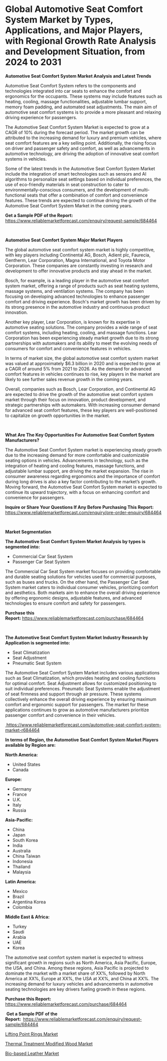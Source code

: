 <p><h1>Global Automotive Seat Comfort System Market by Types, Applications, and Major Players, with Regional Growth Rate Analysis and Development Situation, from 2024 to 2031</h1></p><p><strong>Automotive Seat Comfort System Market Analysis and Latest Trends</strong></p>
<p><p>Automotive Seat Comfort System refers to the components and technologies integrated into car seats to enhance the comfort and ergonomics for the occupants. These systems may include features such as heating, cooling, massage functionalities, adjustable lumbar support, memory foam padding, and automated seat adjustments. The main aim of automotive seat comfort systems is to provide a more pleasant and relaxing driving experience for passengers.</p><p>The Automotive Seat Comfort System Market is expected to grow at a CAGR of 10% during the forecast period. The market growth can be attributed to the increasing demand for luxury and premium vehicles, where seat comfort features are a key selling point. Additionally, the rising focus on driver and passenger safety and comfort, as well as advancements in automotive technology, are driving the adoption of innovative seat comfort systems in vehicles.</p><p>Some of the latest trends in the Automotive Seat Comfort System Market include the integration of smart technologies such as sensors and AI algorithms to personalize seat settings based on individual preferences, the use of eco-friendly materials in seat construction to cater to environmentally-conscious consumers, and the development of multi-functional seats that offer a combination of comfort and convenience features. These trends are expected to continue driving the growth of the Automotive Seat Comfort System Market in the coming years.</p></p>
<p><strong>Get a Sample PDF of the Report:&nbsp;</strong> <a href="https://www.reliablemarketforecast.com/enquiry/request-sample/684464">https://www.reliablemarketforecast.com/enquiry/request-sample/684464</a></p>
<p>&nbsp;</p>
<p><strong>Automotive Seat Comfort System Major Market Players</strong></p>
<p><p>The global automotive seat comfort system market is highly competitive, with key players including Continental AG, Bosch, Adient plc, Faurecia, Gentherm, Lear Corporation, Magna International, and Toyota Motor Corporation. These companies are constantly investing in research and development to offer innovative products and stay ahead in the market.</p><p>Bosch, for example, is a leading player in the automotive seat comfort system market, offering a range of products such as seat heating systems, massage systems, and ventilation systems. The company has been focusing on developing advanced technologies to enhance passenger comfort and driving experience. Bosch's market growth has been driven by its strong presence in the automotive industry and continuous product innovation.</p><p>Another key player, Lear Corporation, is known for its expertise in automotive seating solutions. The company provides a wide range of seat comfort systems, including heating, cooling, and massage functions. Lear Corporation has been experiencing steady market growth due to its strong partnerships with automakers and its ability to meet the evolving needs of consumers for comfort and convenience features in vehicles.</p><p>In terms of market size, the global automotive seat comfort system market was valued at approximately $6.3 billion in 2020 and is expected to grow at a CAGR of around 5% from 2021 to 2026. As the demand for advanced comfort features in vehicles continues to rise, key players in the market are likely to see further sales revenue growth in the coming years.</p><p>Overall, companies such as Bosch, Lear Corporation, and Continental AG are expected to drive the growth of the automotive seat comfort system market through their focus on innovation, product development, and strategic partnerships with automakers. With increasing consumer demand for advanced seat comfort features, these key players are well-positioned to capitalize on growth opportunities in the market.</p></p>
<p>&nbsp;</p>
<p><strong>What Are The Key Opportunities For Automotive Seat Comfort System Manufacturers?</strong></p>
<p><p>The Automotive Seat Comfort System market is experiencing steady growth due to the increasing demand for more comfortable and customizable seating options in vehicles. Advancements in technology, such as the integration of heating and cooling features, massage functions, and adjustable lumbar support, are driving the market expansion. The rise in consumer awareness regarding ergonomics and the importance of comfort during long drives is also a key factor contributing to the market’s growth. Moving forward, the Automotive Seat Comfort System market is expected to continue its upward trajectory, with a focus on enhancing comfort and convenience for passengers.</p></p>
<p><strong>Inquire or Share Your Questions If Any Before Purchasing This Report:</strong> <a href="https://www.reliablemarketforecast.com/enquiry/pre-order-enquiry/684464">https://www.reliablemarketforecast.com/enquiry/pre-order-enquiry/684464</a></p>
<p>&nbsp;</p>
<p><strong>Market Segmentation</strong></p>
<p><strong>The Automotive Seat Comfort System Market Analysis by types is segmented into:</strong></p>
<p><ul><li>Commercial Car Seat System</li><li>Passenger Car Seat System</li></ul></p>
<p><p>The Commercial Car Seat System market focuses on providing comfortable and durable seating solutions for vehicles used for commercial purposes, such as buses and trucks. On the other hand, the Passenger Car Seat System market caters to individual consumer vehicles, prioritizing comfort and aesthetics. Both markets aim to enhance the overall driving experience by offering ergonomic designs, adjustable features, and advanced technologies to ensure comfort and safety for passengers.</p></p>
<p><strong>Purchase this Report:&nbsp;</strong><a href="https://www.reliablemarketforecast.com/purchase/684464">https://www.reliablemarketforecast.com/purchase/684464</a></p>
<p>&nbsp;</p>
<p><strong>The Automotive Seat Comfort System Market Industry Research by Application is segmented into:</strong></p>
<p><ul><li>Seat Climatization</li><li>Seat Adjustment</li><li>Pneumatic Seat System</li></ul></p>
<p><p>The Automotive Seat Comfort System Market includes various applications such as Seat Climatization, which provides heating and cooling functions for optimal comfort. Seat Adjustment allows for customized positioning to suit individual preferences. Pneumatic Seat Systems enable the adjustment of seat firmness and support through air pressure. These systems collectively enhance the overall driving experience by ensuring maximum comfort and ergonomic support for passengers. The market for these applications continues to grow as automotive manufacturers prioritize passenger comfort and convenience in their vehicles.</p></p>
<p><a href="https://www.reliablemarketforecast.com/automotive-seat-comfort-system-market-r684464">&nbsp;https://www.reliablemarketforecast.com/automotive-seat-comfort-system-market-r684464</a></p>
<p><strong>In terms of Region, the Automotive Seat Comfort System Market Players available by Region are:</strong></p>
<p>
    <p> <strong> North America: </strong>
        <ul>
            <li>United States</li>
            <li>Canada</li>
        </ul>
        </p> 
    <p> <strong> Europe: </strong>
        <ul>
            <li>Germany</li>
            <li>France</li>
            <li>U.K.</li>
            <li>Italy</li>
            <li>Russia</li>
        </ul>
        </p> 
    <p> <strong> Asia-Pacific: </strong>
        <ul>
            <li>China</li>
            <li>Japan</li>
            <li>South Korea</li>
            <li>India</li>
            <li>Australia</li>
            <li>China Taiwan</li>
            <li>Indonesia</li>
            <li>Thailand</li>
            <li>Malaysia</li>
        </ul>
        </p> 
    <p> <strong> Latin America: </strong>
        <ul>
            <li>Mexico</li>
            <li>Brazil</li>
            <li>Argentina Korea</li>
            <li>Colombia</li>
        </ul>
        </p> 
    <p> <strong> Middle East & Africa: </strong>
        <ul>
            <li>Turkey</li>
            <li>Saudi</li>
            <li>Arabia</li>
            <li>UAE</li>
            <li>Korea</li>
        </ul>
    </p>
    </p>
<p><p>The automotive seat comfort system market is expected to witness significant growth in regions such as North America, Asia Pacific, Europe, the USA, and China. Among these regions, Asia Pacific is projected to dominate the market with a market share of XX%, followed by North America at XX%, Europe at XX%, the USA at XX%, and China at XX%. The increasing demand for luxury vehicles and advancements in automotive seating technologies are key drivers fueling growth in these regions.</p></p>
<p><strong>Purchase this Report: </strong><a href="https://www.reliablemarketforecast.com/purchase/684464">https://www.reliablemarketforecast.com/purchase/684464</a></p>
<p>&nbsp;<strong>Get a Sample PDF of the Report:&nbsp;&nbsp;</strong><a href="https://www.reliablemarketforecast.com/enquiry/request-sample/684464">https://www.reliablemarketforecast.com/enquiry/request-sample/684464</a></p>
<p><strong></strong></p>
<p><p><a href="https://issuu.com/reportprime-2/docs/lifting-point-rings-market-size-2030.pptx">Lifting Point Rings Market</a></p><p><a href="https://medium.com/@tankuser238_5568/thermal-treatment-modified-wood-market-research-report-market-forecast-and-growth-prospects-with-a-7f361002715b">Thermal Treatment Modified Wood Market</a></p><p><a href="https://medium.com/@guyskiles48/bio-based-leather-market-size-growth-and-industry-analysis-by-market-segmentation-and-regional-bd84758810ab">Bio-based Leather Market</a></p></p>